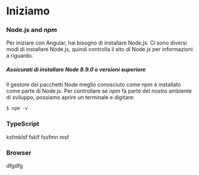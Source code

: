 # Iniziamo

### Node.js and *npm*

Per iniziare con Angular, hai bisogno di installare Node,js. Ci sono diversi modi di installare Node.js, quindi controlla il sito di Node.js per informazioni a riguardo.

##### Assicurati di installare Node 8.9.0 o versioni superiore

Il gestore dei pacchetti Node meglio conosciuto come *npm* è installato come parte di Node.js. Per controllare se *npm* fa parte del nostro ambiente di sviluppo, possiamo aprire un terminale e digitare:

```markdown
$ npm -v
```

### TypeScript

ksfmklsf fsklf fssfmn msf

### Browser

dfgdfg
